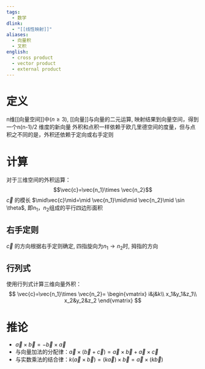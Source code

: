```yaml
---
tags:
  - 数学
dlink:
  - "[[线性映射]]"
aliases:
  - 向量积
  - 叉积
english:
  - cross product
  - vector product
  - external product
---
```

# 定义
n维[[向量空间]]中($n\geq 3$), [[向量]]与向量的二元运算, 映射结果到向量空间，得到一个n(n-1)/2 维度的新向量
外积和点积一样依赖于欧几里德空间的度量，但与点积之不同的是，外积还依赖于定向或右手定则

# 计算
对于三维空间的外积运算：
$$\vec{c}=\vec{n_1}\times \vec{n_2}$$
$\vec{c}$ 的模长 $\mid\vec{c}\mid=\mid \vec{n_1}\mid\mid \vec{n_2}\mid \sin \theta$, 即$n_1$，$n_2$组成的平行四边形面积
## 右手定则
$\vec{c}$ 的方向根据右手定则确定, 四指旋向为$n_1\rightarrow n_2$时, 拇指的方向
## 行列式
使用行列式计算三维向量外积：
$$
\vec{c}=\vec{n_1}\times \vec{n_2}=
\begin{vmatrix} 
i&j&k\\
x_1&y_1&z_1\\
x_2&y_2&z_2
\end{vmatrix}
$$
# 推论
- $\vec{a}\times\vec{b}=-\vec{b}\times\vec{a}$
- 与向量加法的分配律：${} \vec a\times(\vec b +\vec c)=\vec a\times \vec b+\vec a\times \vec c {}$
- 与实数乘法的结合律：$k(\vec a×\vec b) = (k\vec a)×\vec b = \vec a×(k\vec b)$
